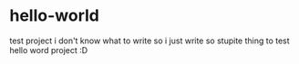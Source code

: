 # hello-world
test project
i don't know what to write so i just write so stupite thing to test hello word project :D
